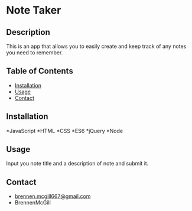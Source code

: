 # Note Taker

## Description 

This is an app that allows you to easily create and keep track of any notes you need to remember.

## Table of Contents

* [Installation](#installation)
* [Usage](#usage)
* [Contact](#contact)

## Installation

*JavaScript
*HTML
*CSS
*ES6
*jQuery
*Node


## Usage 

Input you note title and a description of note and submit it.
 
## Contact

* brennen.mcgill667@gmail.com
* BrennenMcGill
